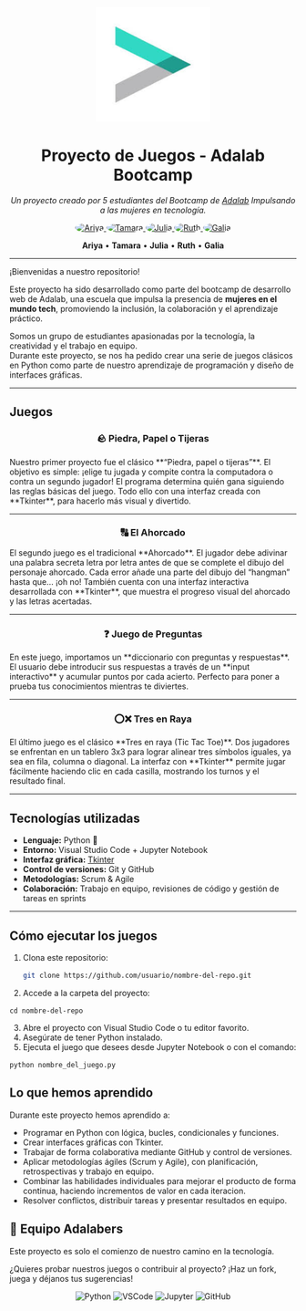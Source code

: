 <p align="center">
<img src="assets/logo-adalab.png" alt="Adalab Logo" width="200"/>
</p>

<h1 align="center"> Proyecto de Juegos - Adalab Bootcamp </h1>

<p align="center">
  <em>Un proyecto creado por 5 estudiantes del Bootcamp de <a href="https://adalab.es">Adalab</a> Impulsando a las mujeres en tecnología.</em>
  

</p>

<p align="center">
  <a href="https://github.com/ariyabritez">
    <img src="https://github.com/ariyabritez.png" width="80" height="80" style="border-radius:50%;" alt="Ariya"/>
  </a>
  <a href="https://github.com/TamDb22">
    <img src="https://github.com/TamDb22.png" width="80" height="80" style="border-radius:50%;" alt="Tamara"/>
  </a>
  <a href="https://github.com/juliaisidroj">
    <img src="https://github.com/juliaisidroj.png" width="80" height="80" style="border-radius:50%;" alt="Julia"/>
  </a>
  <a href="https://github.com/Ruthpsegovia">
    <img src="https://github.com/Ruthpsegovia.png" width="80" height="80" style="border-radius:50%;" alt="Ruth"/>
  </a>
  <a href="https://github.com/galiaisabel">
    <img src="https://github.com/galiaisabel.png" width="80" height="80" style="border-radius:50%;" alt="Galia"/>
  </a>
</p>

<p align="center">
  <b>Ariya</b> • <b>Tamara</b> • <b>Julia</b> • <b>Ruth</b> • <b>Galia</b>
</p>




---

¡Bienvenidas a nuestro repositorio! 
  
Este proyecto ha sido desarrollado como parte del bootcamp de desarrollo web de Adalab, una escuela que impulsa la presencia de **mujeres en el mundo tech**, promoviendo la inclusión, la colaboración y el aprendizaje práctico.  

Somos un grupo de estudiantes apasionadas por la tecnología, la creatividad y el trabajo en equipo.  
Durante este proyecto, se nos ha pedido crear una serie de juegos clásicos en Python como parte de nuestro aprendizaje de programación y diseño de interfaces gráficas.  

---

## Juegos 

<h3 align="center"> 🪨 Piedra, Papel o Tijeras </h3>
Nuestro primer proyecto fue el clásico **“Piedra, papel o tijeras”**.  
El objetivo es simple: ¡elige tu jugada y compite contra la computadora o contra un segundo jugador!  
El programa determina quién gana siguiendo las reglas básicas del juego.  
Todo ello con una interfaz creada con **Tkinter**, para hacerlo más visual y divertido.

---

<h3 align="center"> 🔠 El Ahorcado </h3>
El segundo juego es el tradicional **Ahorcado**.  
El jugador debe adivinar una palabra secreta letra por letra antes de que se complete el dibujo del personaje ahorcado.  
Cada error añade una parte del dibujo del “hangman” hasta que… ¡oh no!
También cuenta con una interfaz interactiva desarrollada con **Tkinter**, que muestra el progreso visual del ahorcado y las letras acertadas.

---

<h3 align="center">❓ Juego de Preguntas </h3>
En este juego, importamos un **diccionario con preguntas y respuestas**.  
El usuario debe introducir sus respuestas a través de un **input interactivo** y acumular puntos por cada acierto.  
Perfecto para poner a prueba tus conocimientos mientras te diviertes.

---

<h3 align="center"> ⭕❌ Tres en Raya </h3>
El último juego es el clásico **Tres en raya (Tic Tac Toe)**.  
Dos jugadores se enfrentan en un tablero 3x3 para lograr alinear tres símbolos iguales, ya sea en fila, columna o diagonal.  
La interfaz con **Tkinter** permite jugar fácilmente haciendo clic en cada casilla, mostrando los turnos y el resultado final.

---

## Tecnologías utilizadas

- **Lenguaje:** Python 🐍  
- **Entorno:** Visual Studio Code + Jupyter Notebook  
- **Interfaz gráfica:** [Tkinter](https://tkdocs.com/tutorial/index.html)  
- **Control de versiones:** Git y GitHub  
- **Metodologías:** Scrum & Agile  
- **Colaboración:** Trabajo en equipo, revisiones de código y gestión de tareas en sprints  

---

## Cómo ejecutar los juegos

1. Clona este repositorio:  
   ```bash
   git clone https://github.com/usuario/nombre-del-repo.git
2. Accede a la carpeta del proyecto:
  ```
  cd nombre-del-repo
  ```
3. Abre el proyecto con Visual Studio Code o tu editor favorito.
4. Asegúrate de tener Python instalado.
5. Ejecuta el juego que desees desde Jupyter Notebook o con el comando:
  ```
  python nombre_del_juego.py
  ```

## Lo que hemos aprendido

Durante este proyecto hemos aprendido a:

- Programar en Python con lógica, bucles, condicionales y funciones.
- Crear interfaces gráficas con Tkinter.
- Trabajar de forma colaborativa mediante GitHub y control de versiones.
- Aplicar metodologías ágiles (Scrum y Agile), con planificación, retrospectivas y trabajo en equipo.
- Combinar las habilidades individuales para mejorar el producto de forma continua, haciendo incrementos de valor en cada iteracion.
- Resolver conflictos, distribuir tareas y presentar resultados en equipo.

## 💜 Equipo Adalabers

Este proyecto es solo el comienzo de nuestro camino en la tecnología. 

¿Quieres probar nuestros juegos o contribuir al proyecto?
¡Haz un fork, juega y déjanos tus sugerencias! 

<p align="center">
  <img src="https://cdn.jsdelivr.net/gh/devicons/devicon/icons/python/python-original.svg" alt="Python" width="50" height="50"/>
  <img src="https://cdn.jsdelivr.net/gh/devicons/devicon/icons/vscode/vscode-original.svg" alt="VSCode" width="50" height="50"/>
  <img src="https://cdn.jsdelivr.net/gh/devicons/devicon/icons/jupyter/jupyter-original.svg" alt="Jupyter" width="50" height="50"/>
  <img src="https://cdn.jsdelivr.net/gh/devicons/devicon/icons/github/github-original.svg" alt="GitHub" width="50" height="50"/>
</p>


